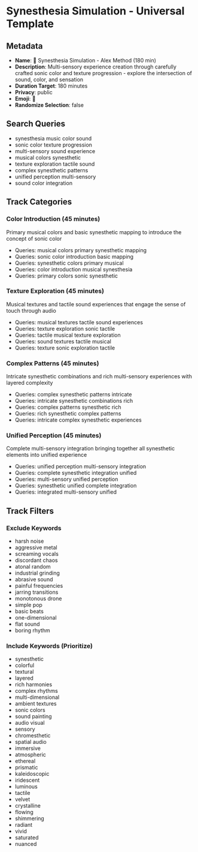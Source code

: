 # Synesthesia Simulation - Universal Template

## Metadata

- **Name**: 🎨 Synesthesia Simulation - Alex Method (180 min)
- **Description**: Multi-sensory experience creation through carefully crafted sonic color and texture progression - explore the intersection of sound, color, and sensation
- **Duration Target**: 180 minutes
- **Privacy**: public
- **Emoji**: 🎨
- **Randomize Selection**: false

## Search Queries
- synesthesia music color sound
- sonic color texture progression
- multi-sensory sound experience
- musical colors synesthetic
- texture exploration tactile sound
- complex synesthetic patterns
- unified perception multi-sensory
- sound color integration

## Track Categories

### Color Introduction (45 minutes)
Primary musical colors and basic synesthetic mapping to introduce the concept of sonic color
- Queries: musical colors primary synesthetic mapping
- Queries: sonic color introduction basic mapping
- Queries: synesthetic colors primary musical
- Queries: color introduction musical synesthesia
- Queries: primary colors sonic synesthetic

### Texture Exploration (45 minutes)
Musical textures and tactile sound experiences that engage the sense of touch through audio
- Queries: musical textures tactile sound experiences
- Queries: texture exploration sonic tactile
- Queries: tactile musical texture exploration
- Queries: sound textures tactile musical
- Queries: texture sonic exploration tactile

### Complex Patterns (45 minutes)
Intricate synesthetic combinations and rich multi-sensory experiences with layered complexity
- Queries: complex synesthetic patterns intricate
- Queries: intricate synesthetic combinations rich
- Queries: complex patterns synesthetic rich
- Queries: rich synesthetic complex patterns
- Queries: intricate complex synesthetic experiences

### Unified Perception (45 minutes)
Complete multi-sensory integration bringing together all synesthetic elements into unified experience
- Queries: unified perception multi-sensory integration
- Queries: complete synesthetic integration unified
- Queries: multi-sensory unified perception
- Queries: synesthetic unified complete integration
- Queries: integrated multi-sensory unified

## Track Filters

### Exclude Keywords
- harsh noise
- aggressive metal
- screaming vocals
- discordant chaos
- atonal random
- industrial grinding
- abrasive sound
- painful frequencies
- jarring transitions
- monotonous drone
- simple pop
- basic beats
- one-dimensional
- flat sound
- boring rhythm

### Include Keywords (Prioritize)
- synesthetic
- colorful
- textural
- layered
- rich harmonies
- complex rhythms
- multi-dimensional
- ambient textures
- sonic colors
- sound painting
- audio visual
- sensory
- chromesthetic
- spatial audio
- immersive
- atmospheric
- ethereal
- prismatic
- kaleidoscopic
- iridescent
- luminous
- tactile
- velvet
- crystalline
- flowing
- shimmering
- radiant
- vivid
- saturated
- nuanced
